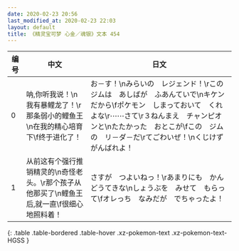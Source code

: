 ```yaml
---
date: 2020-02-23 20:56
last_modified_at: 2020-02-23 22:03
layout: default
title: 《精灵宝可梦 心金／魂银》文本 454
---
```

| 编号 | 中文 | 日文 |
| ---- | ---- | ---- |
| 0 | 呐,你听我说！\n我有暴鲤龙了！\r那条弱小的鲤鱼王\n在我的精心培育下\f终于进化了！ | お－す！\nみらいの　レジェンド！\rこのジムは　あしばが　ふあんていで\nキケン　だから\fポケモン　しまっておいて　くれよな\r⋯⋯さて\r３ねんまえ　チャンピオンと\nたたかった　おとこが\fこの　ジムの　リ－ダ－だ\rてごわいぜ！\nくじけず　がんばれよ！ |
| 1 | 从前这有个强行推销精灵的\n奇怪老头。\r那个孩子从他那买了\n鲤鱼王后,就一直\f很细心地照料着！ | さすが　つよいねっ！\rあまりにも　かんどうてきな\nしょうぶを　みせて　もらって\fオレっち　なみだが　でちゃったよ！ |
{: .table .table-bordered .table-hover .xz-pokemon-text .xz-pokemon-text-HGSS }